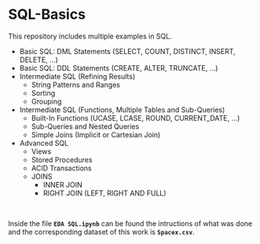 # SQL-Basics

This repository includes multiple examples in SQL.
<br>


<ul>
  <li>Basic SQL: DML Statements (SELECT, COUNT, DISTINCT, INSERT, DELETE, ...)</li>
  <li>Basic SQL: DDL Statements (CREATE, ALTER, TRUNCATE, ...)</li>
  <li>Intermediate SQL (Refining Results)
    <ul>
        <li>String Patterns and Ranges</li>
        <li>Sorting</li>
        <li>Grouping</li>
    </ul>
  </li>
  <li>Intermediate SQL (Functions, Multiple Tables and Sub-Queries)
    <ul>
        <li>Built-In Functions (UCASE, LCASE, ROUND, CURRENT_DATE, ...)</li>
        <li>Sub-Queries and Nested Queries</li>
        <li>Simple Joins (Implicit or Cartesian Join)</li>
    </ul>
  </li>
  <li>Advanced SQL
    <ul>
        <li>Views</li>
        <li>Stored Procedures</li>
        <li>ACID Transactions</li>
        <li>JOINS
            <ul>
                <li>INNER JOIN</li>
                <li>RIGHT JOIN (LEFT, RIGHT AND FULL)</li>
            </ul>
        </li>
    </ul>
  </li>
</ul>

<br>

Inside the file **`EDA SQL.ipynb`** can be found the intructions of what was done and the corresponding dataset of this work is **`Spacex.csv`**.
<br>
